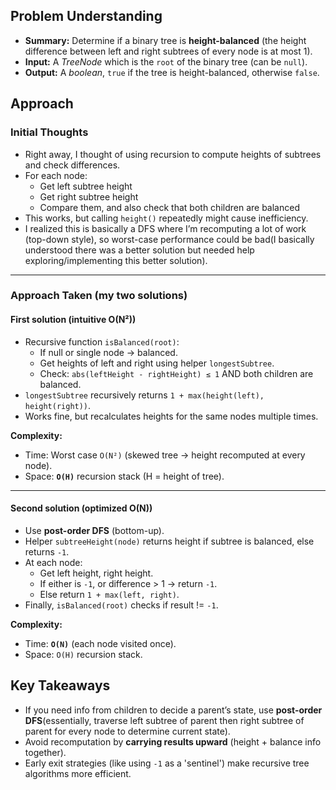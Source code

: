 <!-- Problem 110. Balanced Binary Tree notes -->

## Problem Understanding
- **Summary:** Determine if a binary tree is **height-balanced** (the height difference between left and right subtrees of every node is at most 1).  
- **Input:** A _TreeNode_ which is the `root` of the binary tree (can be `null`).  
- **Output:** A _boolean_, `true` if the tree is height-balanced, otherwise `false`.  

## Approach

### Initial Thoughts
- Right away, I thought of using recursion to compute heights of subtrees and check differences.  
- For each node:  
  - Get left subtree height  
  - Get right subtree height  
  - Compare them, and also check that both children are balanced  
- This works, but calling `height()` repeatedly might cause inefficiency.  
- I realized this is basically a DFS where I’m recomputing a lot of work (top-down style), so worst-case performance could be bad(I basically understood there was a better solution but needed help exploring/implementing this better solution).

---

### Approach Taken (my two solutions)

#### **First solution (intuitive O(N²))**
- Recursive function `isBalanced(root)`:
  - If null or single node → balanced.  
  - Get heights of left and right using helper `longestSubtree`.  
  - Check: `abs(leftHeight - rightHeight) ≤ 1` AND both children are balanced.  
- `longestSubtree` recursively returns `1 + max(height(left), height(right))`.  
- Works fine, but recalculates heights for the same nodes multiple times.

**Complexity:**  
- Time: Worst case `O(N²)` (skewed tree → height recomputed at every node).  
- Space: __`O(H)`__ recursion stack (H = height of tree).

---

#### **Second solution (optimized O(N))**
- Use **post-order DFS** (bottom-up).  
- Helper `subtreeHeight(node)` returns height if subtree is balanced, else returns `-1`.  
- At each node:
  - Get left height, right height.  
  - If either is `-1`, or difference > 1 → return `-1`.  
  - Else return `1 + max(left, right)`.  
- Finally, `isBalanced(root)` checks if result != `-1`.

**Complexity:**  
- Time: __`O(N)`__ (each node visited once).  
- Space: `O(H)` recursion stack.

<!-- # Challenges

## Obstacles Faced
- 

## Edge Cases
- -->

## Key Takeaways
- If you need info from children to decide a parent’s state, use **post-order DFS**(essentially, traverse left subtree of parent then right subtree of parent for every node to determine current state).  
- Avoid recomputation by **carrying results upward** (height + balance info together).  
- Early exit strategies (like using `-1` as a 'sentinel') make recursive tree algorithms more efficient.